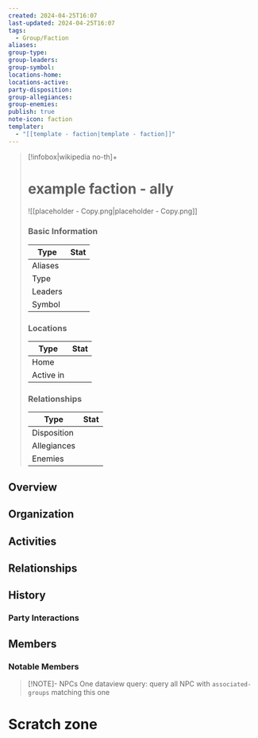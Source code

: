 ```yaml
---
created: 2024-04-25T16:07
last-updated: 2024-04-25T16:07
tags:
  - Group/Faction
aliases: 
group-type: 
group-leaders: 
group-symbol: 
locations-home: 
locations-active: 
party-disposition: 
group-allegiances: 
group-enemies: 
publish: true
note-icon: faction
templater:
  - "[[template - faction|template - faction]]"
---
```


> [!infobox|wikipedia no-th]+
> # example faction - ally
> ![[placeholder - Copy.png|placeholder - Copy.png]]
> ### Basic Information
> | Type |  Stat |
> | --- | --- |
> | Aliases |  |
> | Type |  |
> | Leaders |  |
> | Symbol |  |
> ### Locations
> | Type |  Stat |
> | --- | --- |
> | Home |  |
> | Active in |  |
> ### Relationships
> | Type |  Stat |
> | --- | --- |
> | Disposition |  |
> | Allegiances |  |
> | Enemies |   |


## Overview


## Organization


## Activities


## Relationships


## History


### Party Interactions

## Members


### Notable Members


> [!NOTE]- NPCs
> One dataview query: query all NPC with `associated-groups` matching this one



# Scratch zone





